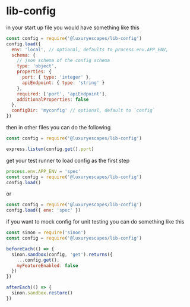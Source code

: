 # lib-config

in your start up file you would have something like this

```js
const config = require('@luxuryescapes/lib-config')
config.load({
  env: 'local', // optional, defaults to process.env.APP_ENV,
  schema: {
    // json schema of the config schema
    type: 'object',
    properties: {
      port: { type: 'integer' },
      apiEndpoint: { type: 'string' }
    },
    required: ['port', 'apiEndpoint'],
    additionalProperties: false
  },
  configDir: 'myconfig' // optional, default to `config`
})
```

then in other files you can do the following

```js
const config = require('@luxuryescapes/lib-config')

express.listen(config.get().port)
```

get your test runner to load config as the first step

```js
process.env.APP_ENV = 'spec'
const config = require('@luxuryescapes/lib-config')
config.load()
```

or

```js
const config = require('@luxuryescapes/lib-config')
config.load({ env: 'spec' })
```

if you want to mock config for unit testing you can do something like this

```js
const sinon = require('sinon')
const config = require('@luxuryescapes/lib-config')

beforeEach(() => {
  sinon.sandbox(config, 'get').returns({
    ...config.get(),
    myFeatureEnabled: false
  })
})

afterEach(() => {
  sinon.sandbox.restore()
})
```
